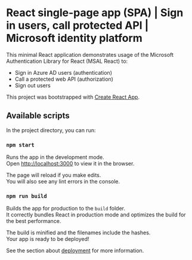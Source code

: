 # React single-page app (SPA) | Sign in users, call protected API | Microsoft identity platform

This minimal React application demonstrates usage of the Microsoft Authentication Library for React (MSAL React) to:

- Sign in Azure AD users (authentication)
- Call a protected web API (authorization)
- Sign out users

This project was bootstrapped with [Create React App](https://github.com/facebook/create-react-app).

## Available scripts

In the project directory, you can run:

### `npm start`

Runs the app in the development mode.\
Open [http://localhost:3000](http://localhost:3000) to view it in the browser.

The page will reload if you make edits.\
You will also see any lint errors in the console.

### `npm run build`

Builds the app for production to the `build` folder.\
It correctly bundles React in production mode and optimizes the build for the best performance.

The build is minified and the filenames include the hashes.\
Your app is ready to be deployed!

See the section about [deployment](https://facebook.github.io/create-react-app/docs/deployment) for more information.
